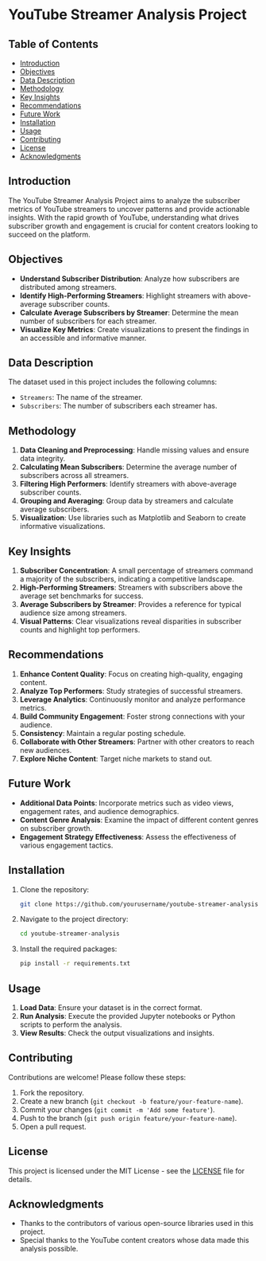 # YouTube Streamer Analysis Project

## Table of Contents
- [Introduction](#introduction)
- [Objectives](#objectives)
- [Data Description](#data-description)
- [Methodology](#methodology)
- [Key Insights](#key-insights)
- [Recommendations](#recommendations)
- [Future Work](#future-work)
- [Installation](#installation)
- [Usage](#usage)
- [Contributing](#contributing)
- [License](#license)
- [Acknowledgments](#acknowledgments)

## Introduction
The YouTube Streamer Analysis Project aims to analyze the subscriber metrics of YouTube streamers to uncover patterns and provide actionable insights. With the rapid growth of YouTube, understanding what drives subscriber growth and engagement is crucial for content creators looking to succeed on the platform.

## Objectives
- **Understand Subscriber Distribution**: Analyze how subscribers are distributed among streamers.
- **Identify High-Performing Streamers**: Highlight streamers with above-average subscriber counts.
- **Calculate Average Subscribers by Streamer**: Determine the mean number of subscribers for each streamer.
- **Visualize Key Metrics**: Create visualizations to present the findings in an accessible and informative manner.

## Data Description
The dataset used in this project includes the following columns:
- `Streamers`: The name of the streamer.
- `Subscribers`: The number of subscribers each streamer has.

## Methodology
1. **Data Cleaning and Preprocessing**: Handle missing values and ensure data integrity.
2. **Calculating Mean Subscribers**: Determine the average number of subscribers across all streamers.
3. **Filtering High Performers**: Identify streamers with above-average subscriber counts.
4. **Grouping and Averaging**: Group data by streamers and calculate average subscribers.
5. **Visualization**: Use libraries such as Matplotlib and Seaborn to create informative visualizations.

## Key Insights
1. **Subscriber Concentration**: A small percentage of streamers command a majority of the subscribers, indicating a competitive landscape.
2. **High-Performing Streamers**: Streamers with subscribers above the average set benchmarks for success.
3. **Average Subscribers by Streamer**: Provides a reference for typical audience size among streamers.
4. **Visual Patterns**: Clear visualizations reveal disparities in subscriber counts and highlight top performers.

## Recommendations
1. **Enhance Content Quality**: Focus on creating high-quality, engaging content.
2. **Analyze Top Performers**: Study strategies of successful streamers.
3. **Leverage Analytics**: Continuously monitor and analyze performance metrics.
4. **Build Community Engagement**: Foster strong connections with your audience.
5. **Consistency**: Maintain a regular posting schedule.
6. **Collaborate with Other Streamers**: Partner with other creators to reach new audiences.
7. **Explore Niche Content**: Target niche markets to stand out.

## Future Work
- **Additional Data Points**: Incorporate metrics such as video views, engagement rates, and audience demographics.
- **Content Genre Analysis**: Examine the impact of different content genres on subscriber growth.
- **Engagement Strategy Effectiveness**: Assess the effectiveness of various engagement tactics.

## Installation
1. Clone the repository:
   ```bash
   git clone https://github.com/yourusername/youtube-streamer-analysis.git
   ```
2. Navigate to the project directory:
   ```bash
   cd youtube-streamer-analysis
   ```
3. Install the required packages:
   ```bash
   pip install -r requirements.txt
   ```

## Usage
1. **Load Data**: Ensure your dataset is in the correct format.
2. **Run Analysis**: Execute the provided Jupyter notebooks or Python scripts to perform the analysis.
3. **View Results**: Check the output visualizations and insights.

## Contributing
Contributions are welcome! Please follow these steps:
1. Fork the repository.
2. Create a new branch (`git checkout -b feature/your-feature-name`).
3. Commit your changes (`git commit -m 'Add some feature'`).
4. Push to the branch (`git push origin feature/your-feature-name`).
5. Open a pull request.

## License
This project is licensed under the MIT License - see the [LICENSE](LICENSE) file for details.

## Acknowledgments
- Thanks to the contributors of various open-source libraries used in this project.
- Special thanks to the YouTube content creators whose data made this analysis possible.

